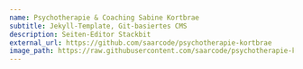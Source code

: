 ```yaml
---
name: Psychotherapie & Coaching Sabine Kortbrae
subtitle: Jekyll-Template, Git-basiertes CMS
description: Seiten-Editor Stackbit
external_url: https://github.com/saarcode/psychotherapie-kortbrae
image_path: https://raw.githubusercontent.com/saarcode/psychotherapie-kortbrae/main/images/praxis-sabine-kortbrae_1024x676.jpg
---
```

